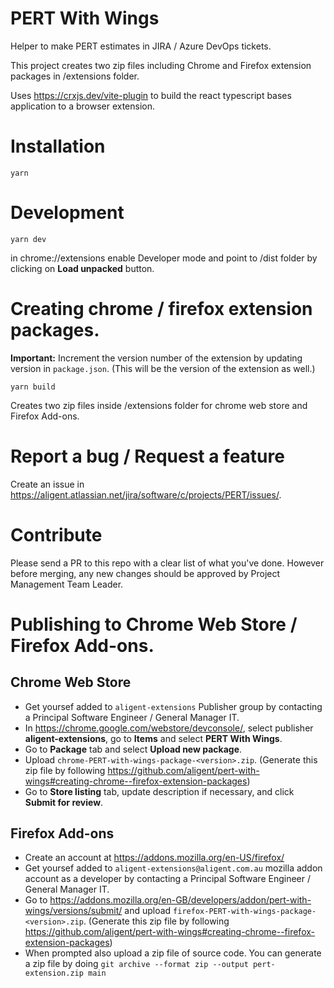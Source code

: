 # PERT With Wings

Helper to make PERT estimates in JIRA / Azure DevOps tickets.

This project creates two zip files including Chrome and Firefox extension packages in /extensions folder.

Uses https://crxjs.dev/vite-plugin to build the react typescript bases application to a browser extension.

# Installation

`yarn`

# Development

`yarn dev`

in chrome://extensions enable Developer mode and point to /dist folder by clicking on **Load unpacked** button.

# Creating chrome / firefox extension packages.

**Important:** Increment the version number of the extension by updating version in `package.json`. (This will be the version of the extension as well.)

`yarn build`

Creates two zip files inside /extensions folder for chrome web store and Firefox Add-ons.

# Report a bug / Request a feature

Create an issue in https://aligent.atlassian.net/jira/software/c/projects/PERT/issues/.

# Contribute

Please send a PR to this repo with a clear list of what you've done. However before merging, any new changes should be approved by Project Management Team Leader.

# Publishing to Chrome Web Store / Firefox Add-ons.

## Chrome Web Store

- Get yoursef added to `aligent-extensions` Publisher group by contacting a Principal Software Engineer / General Manager IT.
- In https://chrome.google.com/webstore/devconsole/, select publisher **aligent-extensions**, go to **Items** and select **PERT With Wings**.
- Go to **Package** tab and select **Upload new package**.
- Upload `chrome-PERT-with-wings-package-<version>.zip`. (Generate this zip file by following https://github.com/aligent/pert-with-wings#creating-chrome--firefox-extension-packages)
- Go to **Store listing** tab, update description if necessary, and click **Submit for review**.

## Firefox Add-ons

- Create an account at https://addons.mozilla.org/en-US/firefox/
- Get yoursef added to `aligent-extensions@aligent.com.au` mozilla addon account as a developer by contacting a Principal Software Engineer / General Manager IT.
- Go to https://addons.mozilla.org/en-GB/developers/addon/pert-with-wings/versions/submit/ and upload `firefox-PERT-with-wings-package-<version>.zip`. (Generate this zip file by following https://github.com/aligent/pert-with-wings#creating-chrome--firefox-extension-packages)
- When prompted also upload a zip file of source code. You can generate a zip file by doing `git archive --format zip --output pert-extension.zip main`
